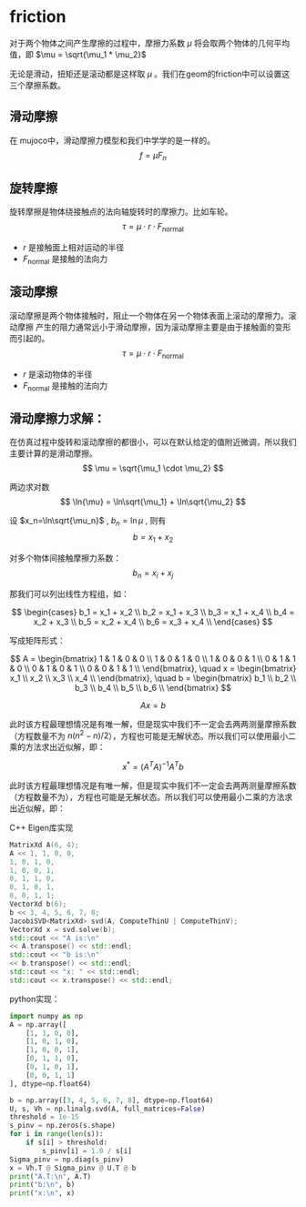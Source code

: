 # friction
对于两个物体之间产生摩擦的过程中，摩擦力系数 $\mu$ 将会取两个物体的几何平均值，即
$\mu = \sqrt{\mu_1 * \mu_2}$

无论是滑动，扭矩还是滚动都是这样取 $\mu$ 。我们在geom的friction中可以设置这三个摩擦系数。

## 滑动摩擦
在 mujoco中，滑动摩擦力模型和我们中学学的是一样的。
$$
    f = \mu F_n
$$

## 旋转摩擦
旋转摩擦是物体绕接触点的法向轴旋转时的摩擦力。比如车轮。
$$
    \tau = \mu \cdot r \cdot F_\mathrm{normal}
$$

* $r$ 是接触面上相对运动的半径
* $F_\mathrm{normal}$ 是接触的法向力

## 滚动摩擦
滚动摩擦是两个物体接触时，阻止一个物体在另一个物体表面上滚动的摩擦力。滚动摩擦
产生的阻力通常远小于滑动摩擦，因为滚动摩擦主要是由于接触面的变形而引起的。
$$
    \tau = \mu \cdot r \cdot F_\mathrm{normal}
$$
* $r$ 是滚动物体的半径
* $F_\mathrm{normal}$ 是接触的法向力

## 滑动摩擦力求解：

在仿真过程中旋转和滚动摩擦的都很小，可以在默认给定的值附近微调，所以我们主要计算的是滑动摩擦。
$$
    \mu = \sqrt{\mu_1 \cdot \mu_2}
$$

两边求对数
$$
    \ln{\mu} = \ln\sqrt{\mu_1} + \ln\sqrt{\mu_2}
$$

设 $x_n=\ln\sqrt{\mu_n}$ , $b_n=\ln\mu$ , 则有
$$
    b = x_1 + x_2
$$

对多个物体间接触摩擦力系数：
$$
    b_n = x_i + x_j
$$

那我们可以列出线性方程组，如：

$$
\begin{cases}
b_1 = x_1 + x_2 \\
b_2 = x_1 + x_3 \\
b_3 = x_1 + x_4 \\
b_4 = x_2 + x_3 \\
b_5 = x_2 + x_4 \\
b_6 = x_3 + x_4 \\
\end{cases}
$$

写成矩阵形式：

$$
A = \begin{bmatrix}
1 & 1 & 0 & 0 \\
1 & 0 & 1 & 0 \\
1 & 0 & 0 & 1 \\
0 & 1 & 1 & 0 \\
0 & 1 & 0 & 1 \\
0 & 0 & 1 & 1 \\
\end{bmatrix}, \quad
x = \begin{bmatrix}
x_1 \\ x_2 \\ x_3 \\ x_4 \\
\end{bmatrix}, \quad
b = \begin{bmatrix}
b_1 \\ b_2 \\ b_3 \\ b_4 \\ b_5 \\ b_6 \\
\end{bmatrix}
$$

$$
Ax = b
$$

此时该方程最理想情况是有唯一解，但是现实中我们不一定会去两两测量摩擦系数（方程数量不为 $n(n^2 - n)/2$），方程也可能是无解状态。所以我们可以使用最小二乘的方法求出近似解，即：

$$
x^* = (A^T A)^{-1} A^T b
$$

此时该方程最理想情况是有唯一解，但是现实中我们不一定会去两两测量摩擦系数（方程数量不为），方程也可能是无解状态。所以我们可以使用最小二乘的方法求出近似解，即：

C++ Eigen库实现

```cpp
MatrixXd A(6, 4);
A << 1, 1, 0, 0,
1, 0, 1, 0,
1, 0, 0, 1,
0, 1, 1, 0,
0, 1, 0, 1,
0, 0, 1, 1;
VectorXd b(6);
b << 3, 4, 5, 6, 7, 8;
JacobiSVD<MatrixXd> svd(A, ComputeThinU | ComputeThinV);
VectorXd x = svd.solve(b);
std::cout << "A is:\n"
<< A.transpose() << std::endl;
std::cout << "b is:\n"
<< b.transpose() << std::endl;
std::cout << "x: " << std::endl;
std::cout << x.transpose() << std::endl;
```

python实现：
```python
import numpy as np
A = np.array([
    [1, 1, 0, 0],
    [1, 0, 1, 0],
    [1, 0, 0, 1],
    [0, 1, 1, 0],
    [0, 1, 0, 1],
    [0, 0, 1, 1]
], dtype=np.float64)

b = np.array([3, 4, 5, 6, 7, 8], dtype=np.float64)
U, s, Vh = np.linalg.svd(A, full_matrices=False)
threshold = 1e-15
s_pinv = np.zeros(s.shape)
for i in range(len(s)):
    if s[i] > threshold:
        s_pinv[i] = 1.0 / s[i]
Sigma_pinv = np.diag(s_pinv)
x = Vh.T @ Sigma_pinv @ U.T @ b
print("A.T:\n", A.T)
print("b:\n", b)
print("x:\n", x)
```